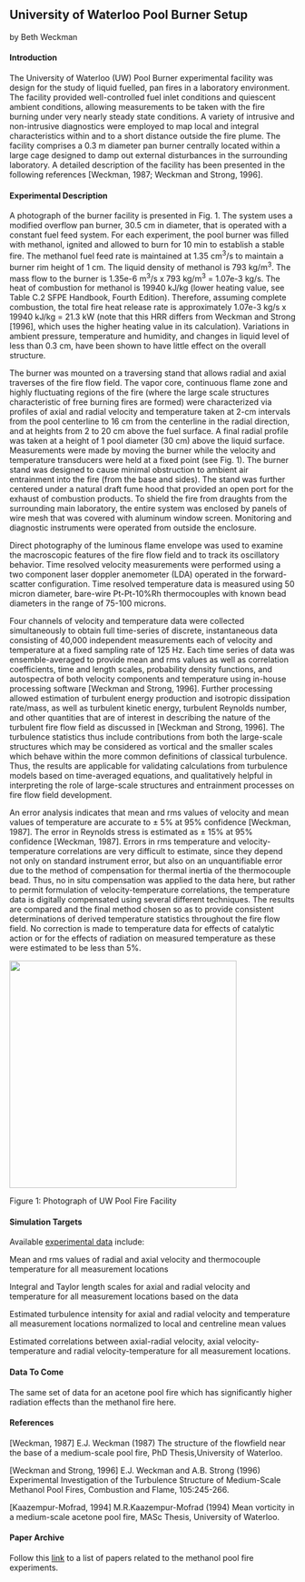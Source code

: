 ## University of Waterloo Pool Burner Setup

by Beth Weckman

#### Introduction
The University of Waterloo (UW) Pool Burner experimental facility was design for the study of liquid fuelled, pan fires in a laboratory environment.  The facility provided well-controlled fuel inlet conditions and quiescent ambient conditions, allowing measurements to be taken with the fire burning under very nearly steady state conditions.  A variety of intrusive and non-intrusive diagnostics were employed to map local and integral characteristics within and to a short distance outside the fire plume. The facility comprises a 0.3 m diameter pan burner centrally located within a large cage designed to damp out external disturbances in the surrounding laboratory. A detailed description of the facility has been presented in the following references [Weckman, 1987; Weckman and Strong, 1996].

#### Experimental Description
A photograph of the burner facility is presented in Fig. 1.
The system uses a modified overflow pan burner, 30.5 cm in diameter, that is operated with a constant fuel feed system. For each experiment, the pool burner was filled with methanol, ignited and allowed to burn for 10 min to establish a stable fire.  The methanol fuel feed rate is maintained at 1.35 cm<sup>3</sup>/s to maintain a burner rim height of 1 cm.  The liquid density of methanol is 793 kg/m<sup>3</sup>.  The mass flow to the burner is 1.35e-6 m<sup>3</sup>/s x 793 kg/m<sup>3</sup> = 1.07e-3 kg/s.  The heat of combustion for methanol is 19940 kJ/kg (lower heating value, see Table C.2 SFPE Handbook, Fourth Edition).  Therefore, assuming complete combustion, the total fire heat release rate is approximately 1.07e-3 kg/s x 19940 kJ/kg = 21.3 kW (note that this HRR differs from Weckman and Strong [1996], which uses the higher heating value in its calculation).  Variations in ambient pressure, temperature and humidity, and changes in liquid level of less than 0.3 cm, have been shown to have little effect on the overall structure.

The burner was mounted on a traversing stand that allows radial and axial traverses of the fire flow field.  The vapor core, continuous flame zone and highly fluctuating regions of the fire (where the large scale structures characteristic of free burning fires are formed) were characterized via profiles of axial and radial velocity and temperature taken at 2-cm intervals from the pool centerline to 16 cm from the centerline in the radial direction, and at heights from 2 to 20 cm above the fuel surface. A final radial profile was taken at a height of 1 pool diameter (30 cm) above the liquid surface. Measurements were made by moving the burner while the velocity and temperature transducers were held at a fixed point (see Fig. 1). The burner stand was designed to cause minimal obstruction to ambient air entrainment into the fire (from the base and sides). The stand was further centered under a natural draft fume hood that provided an open port for the exhaust of combustion products. To shield the fire from draughts from the surrounding main laboratory, the entire system was enclosed by panels of wire mesh that was covered with aluminum window screen. Monitoring and diagnostic instruments were operated from outside the enclosure.

Direct photography of the luminous flame envelope was used to examine the macroscopic features of the fire flow field and to track its oscillatory behavior. Time resolved velocity measurements were performed using a two component laser doppler anemometer (LDA) operated in the forward-scatter configuration.  Time resolved temperature data is measured using 50 micron diameter, bare-wire Pt-Pt-10%Rh thermocouples with known bead diameters in the range of 75-100 microns.

Four channels of velocity and temperature data were collected simultaneously to obtain full time-series of discrete, instantaneous data consisting of 40,000 independent measurements each of velocity and temperature at a fixed sampling rate of 125 Hz. Each time series of data was ensemble-averaged to provide mean and rms values as well as correlation coefficients, time and length scales, probability density functions, and autospectra of both velocity components and temperature using in-house processing software [Weckman and Strong, 1996]. Further processing allowed estimation of turbulent energy production and isotropic dissipation rate/mass, as well as turbulent kinetic energy, turbulent Reynolds number, and other quantities that are of interest in describing the nature of the turbulent fire flow field as discussed in [Weckman and Strong, 1996].  The turbulence statistics thus include contributions from both the large-scale structures which may be considered as vortical and the smaller scales which behave within the more common definitions of classical turbulence. Thus, the results are applicable for validating calculations from turbulence models based on time-averaged equations, and qualitatively helpful in interpreting the role of large-scale structures and entrainment processes on fire flow field development.

An error analysis indicates that mean and rms values of velocity and mean values of temperature are accurate to ± 5% at 95% confidence [Weckman, 1987]. The error in Reynolds stress is estimated as ± 15% at 95% confidence [Weckman, 1987].  Errors in rms temperature and velocity-temperature correlations are very difficult to estimate, since they depend not only on standard instrument error, but also on an unquantifiable error due to the method of compensation for thermal inertia of the thermocouple bead. Thus, no in situ compensation was applied to the data here, but rather to permit formulation of velocity-temperature correlations, the temperature data is digitally compensated using several different techniques.  The results are compared and the final method chosen so as to provide consistent determinations of derived temperature statistics throughout the fire flow field.  No correction is made to temperature data for effects of catalytic action or for the effects of radiation on measured temperature as these were estimated to be less than 5%.

<img src="https://github.com/MaCFP/macfp-db/blob/master/Liquid_Pool_Fires/Waterloo_Methanol/Documentation/uwaterloo_pan_burner.png" width="400">

Figure 1:  Photograph of UW Pool Fire Facility


#### Simulation Targets
Available [experimental data](https://github.com/MaCFP/macfp-db/tree/master/Liquid_Pool_Fires/Waterloo_Methanol/Experimental_Data)
 include:

Mean and rms values of radial and axial velocity and thermocouple temperature for all measurement locations

Integral and Taylor length scales for axial and radial velocity and temperature for all measurement locations based on the data

Estimated turbulence intensity for axial and radial velocity and temperature all measurement locations normalized to local and centreline mean values

Estimated correlations between axial-radial velocity, axial velocity-temperature and radial velocity-temperature for all measurement locations.

#### Data To Come
The same set of data for an acetone pool fire which has significantly higher radiation effects than the methanol fire here.

#### References
[Weckman, 1987]  E.J. Weckman  (1987)  The structure of the flowfield near the base of a medium-scale pool fire, PhD Thesis,University of Waterloo.

[Weckman and Strong, 1996]  E.J. Weckman and A.B. Strong (1996)  Experimental Investigation of the Turbulence Structure of Medium-Scale Methanol Pool Fires, Combustion and Flame, 105:245-266.

[Kaazempur-Mofrad, 1994] M.R.Kaazempur-Mofrad (1994)  Mean vorticity in a medium-scale acetone pool fire, MASc Thesis, University of Waterloo.

#### Paper Archive
Follow this [link](https://drive.google.com/drive/folders/0B9yTjU4F6jfGOEtxNm9Hb3FDZEE) to a list of papers related to the methanol pool fire experiments.
